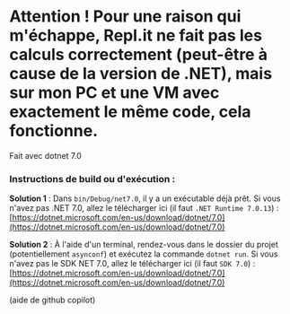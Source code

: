 # Attention ! Pour une raison qui m'échappe, Repl.it ne fait pas les calculs correctement (peut-être à cause de la version de .NET), mais sur mon PC et une VM avec exactement le même code, cela fonctionne.
Fait avec dotnet 7.0

### Instructions de build ou d'exécution :
**Solution 1** : Dans `bin/Debug/net7.0`, il y a un exécutable déjà prêt.
Si vous n'avez pas .NET 7.0, allez le télécharger ici (il faut `.NET Runtime 7.0.13`) : [https://dotnet.microsoft.com/en-us/download/dotnet/7.0](https://dotnet.microsoft.com/en-us/download/dotnet/7.0)

**Solution 2** : À l'aide d'un terminal, rendez-vous dans le dossier du projet (potentiellement `asynconf`) et exécutez la commande `dotnet run`.
Si vous n'avez pas le SDK NET 7.0, allez le télécharger ici (il faut `SDK 7.0`) : [https://dotnet.microsoft.com/en-us/download/dotnet/7.0](https://dotnet.microsoft.com/en-us/download/dotnet/7.0)


(aide de github copilot)
